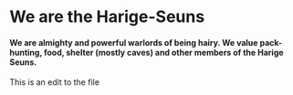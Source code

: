 # We are the Harige-Seuns

<!-- why is this invisible? -->

#### We are almighty and powerful warlords of being hairy. We value pack-hunting, food, shelter (mostly caves) and other members of the Harige Seuns.

This is an edit to the file
